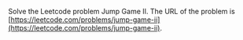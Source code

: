 Solve the Leetcode problem Jump Game II.
The URL of the problem is [https://leetcode.com/problems/jump-game-ii](https://leetcode.com/problems/jump-game-ii).
